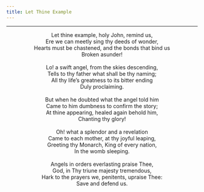 ```yaml
---
title: Let Thine Example
---
```


---
<center>
Let thine example, holy John, remind us,<br/>
Ere we can meetly sing thy deeds of wonder,<br/>
Hearts must be chastened, and the bonds that bind us<br/>
Broken asunder!<br/>
<br/>
Lo! a swift angel, from the skies descending,<br/>
Tells to thy father what shall be thy naming;<br/>
All thy life’s greatness to its bitter ending<br/>
Duly proclaiming.<br/>
<br/>
But when he doubted what the angel told him<br/>
Came to him dumbness to confirm the story;<br/>
At thine appearing, healed again behold him,<br/>
Chanting thy glory!<br/>
<br/>
Oh! what a splendor and a revelation<br/>
Came to each mother, at thy joyful leaping,<br/>
Greeting thy Monarch, King of every nation,<br/>
In the womb sleeping.<br/>
<br/>
Angels in orders everlasting praise Thee,<br/>
God, in Thy triune majesty tremendous,<br/>
Hark to the prayers we, penitents, upraise Thee:<br/>
Save and defend us.
</center>